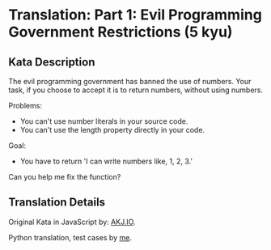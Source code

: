  # Translation: Part 1: Evil Programming Government Restrictions (5 kyu)

## Kata Description
The evil programming government has banned the use of numbers.
Your task, if you choose to accept it is to return numbers, without using numbers.

Problems:   
- You can't use number literals in your source code. 
- You can't use the length property directly in your code.   

Goal:
- You have to return 'I can write numbers like, 1, 2, 3.'

Can you help me fix the function?

## Translation Details

Original Kata in JavaScript by: [AKJ.IO](https://www.codewars.com/users/AKJ.IO).

Python translation, test cases by [me](https://www.codewars.com/users/coffeeismyblood).

